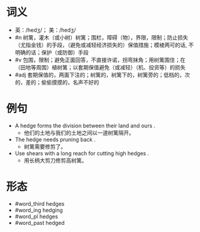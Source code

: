 # 词义
- 英：/hedʒ/； 美：/hedʒ/
- #n 树篱，灌木（或小树）树篱；围栏，障碍（物），界限，限制；防止损失（尤指金钱）的手段，（避免或减轻经济损失的）保值措施；模棱两可的话, 不明确的话；保护（或防御）手段
- #v 包围，限制；避免正面回答，不直接许诺，拐弯抹角；用树篱围住；在（田地等周围）植树篱；以套期保值避免（或减轻）（机、投资等）的损失
- #adj 套期保值的，两面下注的；树篱的，树篱下的，树篱旁的；低档的，次的，差的；偷偷摸摸的，名声不好的
# 例句
- A hedge forms the division between their land and ours .
	- 他们的土地与我们的土地之间以一道树篱隔开。
- The hedge needs pruning back .
	- 树篱需要修剪了。
- Use shears with a long reach for cutting high hedges .
	- 用长柄大剪刀修剪高树篱。
# 形态
- #word_third hedges
- #word_ing hedging
- #word_pl hedges
- #word_past hedged
